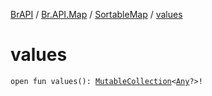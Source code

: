 [BrAPI](../../index.md) / [Br.API.Map](../index.md) / [SortableMap](index.md) / [values](./values.md)

# values

`open fun values(): `[`MutableCollection`](https://kotlinlang.org/api/latest/jvm/stdlib/kotlin.collections/-mutable-collection/index.html)`<`[`Any`](https://kotlinlang.org/api/latest/jvm/stdlib/kotlin/-any/index.html)`?>!`